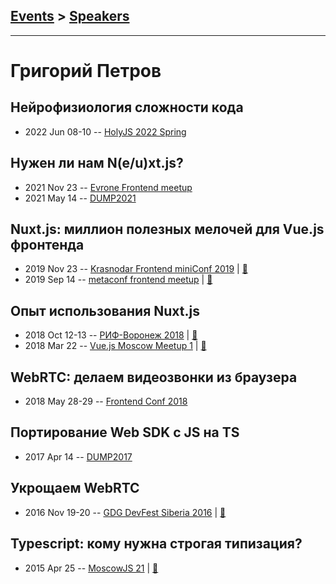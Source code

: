 ## [Events](../README.md) > [Speakers](../speakers.md)
---

# Григорий Петров

## Нейрофизиология сложности кода
- 2022 Jun 08-10 -- [HolyJS 2022 Spring](https://youtu.be/ush4p9FdJk4)    
## Нужен ли нам N(e&#x2F;u)xt.js?
- 2021 Nov 23 -- [Evrone Frontend meetup](https://youtu.be/aOZTJifiRoU)    
- 2021 May 14 -- [DUMP2021](https://youtu.be/eXn-iL1u4Oo)    
## Nuxt.js: миллион полезных мелочей для Vue.js фронтенда
- 2019 Nov 23 -- [Krasnodar Frontend miniConf 2019](https://youtu.be/xxxsycFxvy4)  | [:notebook:](https://yadi.sk/i/FlmM7kq8WFAcqw)  
- 2019 Sep 14 -- [metaconf frontend meetup](https://youtu.be/L6x0XQKBns4)  | [:notebook:](https://drive.google.com/file/d/1SKjoI8_-vWEwPYSDrGu4MZhrNa1Sc3C1/view)  
## Опыт использования Nuxt.js
- 2018 Oct 12-13 -- [РИФ-Воронеж 2018](https://youtu.be/Y6bDnC1av1E)  | [:notebook:](https://www.dropbox.com/s/uwqz9c933pj9z9e/GrigoriiPetrov.pdf)  
- 2018 Mar 22 -- [Vue.js Moscow Meetup 1](https://youtu.be/h9NQs0SEVoA?t=1h57m3s)  | [:notebook:](https://speakerdeck.com/vuejsmoscow/opyt-ispol-zovaniia-nuxt-dot-js-grighorii-pietrov-tiekhnichieskii-ievanghielist-voximplant-vue-dot-js-moscow-meetup)  
## WebRTC: делаем видеозвонки из браузера
- 2018 May 28-29 -- [Frontend Conf 2018](https://www.youtube.com/watch?v=PcvYEQxwEQ8)    
## Портирование Web SDK c JS на TS
- 2017 Apr 14 -- [DUMP2017](https://www.youtube.com/watch?v=p2SRPi0sqxA)    
## Укрощаем WebRTC
- 2016 Nov 19-20 -- [GDG DevFest Siberia 2016](https://youtu.be/XUK-SBRpXv0)  | [:notebook:](https://drive.google.com/file/d/0BzDlQCw44XA6U3dxQkNsRXBwX1E/view)  
## Typescript: кому нужна строгая типизация?
- 2015 Apr 25 -- [MoscowJS 21](https://www.youtube.com/watch?v=Ui8YfxzjaTY)  | [:notebook:](https://www.slideshare.net/moscowjs/type-script-47567915)  
